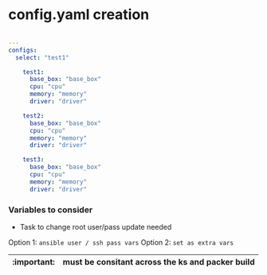 # config.yaml creation

```yaml

---
configs:
  select: "test1"

    test1:
      base_box: "base_box"
      cpu: "cpu"
      memory: "memory"
      driver: "driver"

    test2:
      base_box: "base_box"
      cpu: "cpu"
      memory: "memory"
      driver: "driver"

    test3:
      base_box: "base_box"
      cpu: "cpu"
      memory: "memory"
      driver: "driver"
```

### Variables to consider

- Task to change root user/pass update needed

Option 1: `ansible user / ssh pass vars`
Option 2: `set as extra vars`

| :important:   | must be consitant across the ks and packer build |
|---------------|:------------------------|

